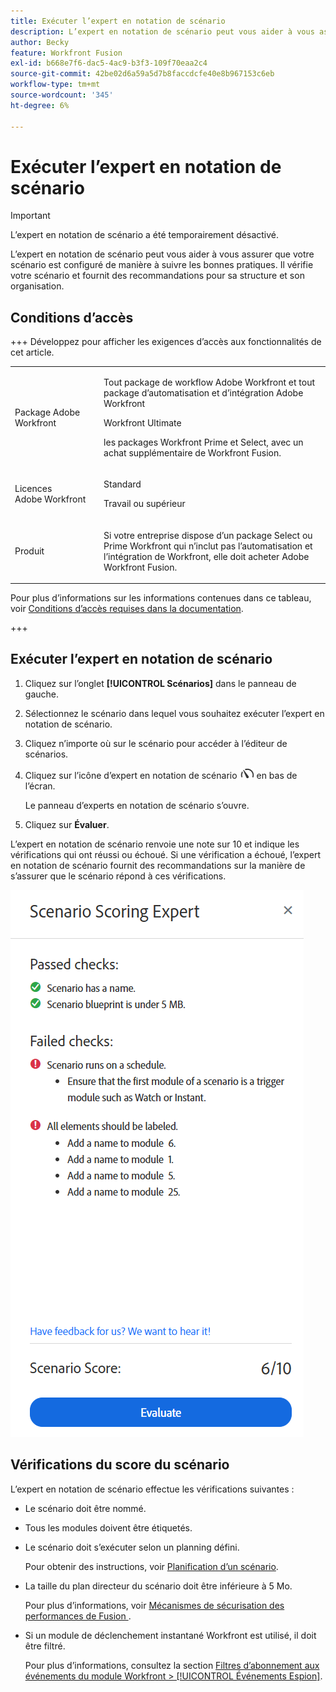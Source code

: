 ```yaml
---
title: Exécuter l’expert en notation de scénario
description: L’expert en notation de scénario peut vous aider à vous assurer que votre scénario est configuré de manière à suivre les bonnes pratiques. Il vérifie votre scénario et fournit des recommandations pour sa structure et son organisation.
author: Becky
feature: Workfront Fusion
exl-id: b668e7f6-dac5-4ac9-b3f3-109f70eaa2c4
source-git-commit: 42be02d6a59a5d7b8faccdcfe40e8b967153c6eb
workflow-type: tm+mt
source-wordcount: '345'
ht-degree: 6%

---
```


# Exécuter l’expert en notation de scénario

>[!IMPORTANT]
>
>L’expert en notation de scénario a été temporairement désactivé.

L’expert en notation de scénario peut vous aider à vous assurer que votre scénario est configuré de manière à suivre les bonnes pratiques. Il vérifie votre scénario et fournit des recommandations pour sa structure et son organisation.

## Conditions d’accès

+++ Développez pour afficher les exigences d’accès aux fonctionnalités de cet article.

<table style="table-layout:auto">
 <col> 
 <col> 
 <tbody> 
  <tr> 
   <td role="rowheader">Package Adobe Workfront</td> 
   <td> <p>Tout package de workflow Adobe Workfront et tout package d’automatisation et d’intégration Adobe Workfront</p><p>Workfront Ultimate</p><p>les packages Workfront Prime et Select, avec un achat supplémentaire de Workfront Fusion.</p> </td> 
  </tr> 
  <tr data-mc-conditions=""> 
   <td role="rowheader">Licences Adobe Workfront</td> 
   <td> <p>Standard</p><p>Travail ou supérieur</p> </td> 
  </tr> 
  <tr> 
   <td role="rowheader">Produit</td> 
   <td>
   <p>Si votre entreprise dispose d’un package Select ou Prime Workfront qui n’inclut pas l’automatisation et l’intégration de Workfront, elle doit acheter Adobe Workfront Fusion.</li></ul>
   </td> 
  </tr>
 </tbody> 
</table>

Pour plus d’informations sur les informations contenues dans ce tableau, voir [Conditions d’accès requises dans la documentation](/help/workfront-fusion/references/licenses-and-roles/access-level-requirements-in-documentation.md).

+++

## Exécuter l’expert en notation de scénario

1. Cliquez sur l’onglet **[!UICONTROL Scénarios]** dans le panneau de gauche.
1. Sélectionnez le scénario dans lequel vous souhaitez exécuter l’expert en notation de scénario.
1. Cliquez n’importe où sur le scénario pour accéder à l’éditeur de scénarios.
1. Cliquez sur l’icône d’expert en notation de scénario ![expert en notation de scénario](assets/scoring-expert-icon.png) en bas de l’écran.

   Le panneau d’experts en notation de scénario s’ouvre.
1. Cliquez sur **Évaluer**.

L’expert en notation de scénario renvoie une note sur 10 et indique les vérifications qui ont réussi ou échoué. Si une vérification a échoué, l’expert en notation de scénario fournit des recommandations sur la manière de s’assurer que le scénario répond à ces vérifications.

![ Score du scénario ](assets/scenario-score.png)

## Vérifications du score du scénario

L’expert en notation de scénario effectue les vérifications suivantes :

* Le scénario doit être nommé.
* Tous les modules doivent être étiquetés.
* Le scénario doit s’exécuter selon un planning défini.

  Pour obtenir des instructions, voir [Planification d’un scénario](/help/workfront-fusion/create-scenarios/config-scenarios-settings/schedule-a-scenario.md).
* La taille du plan directeur du scénario doit être inférieure à 5 Mo.

  Pour plus d’informations, voir [ Mécanismes de sécurisation des performances de Fusion ](/help/workfront-fusion/references/scenarios/fusion-performance-guardrails.md#scenarios).
* Si un module de déclenchement instantané Workfront est utilisé, il doit être filtré.

  Pour plus d’informations, consultez la section [Filtres d’abonnement aux événements du module Workfront > [!UICONTROL Événements Espion]](/help/workfront-fusion/references/apps-and-modules/adobe-connectors/workfront-modules.md#event-subscription-filters-in-the-workfront--watch-events-modules).
